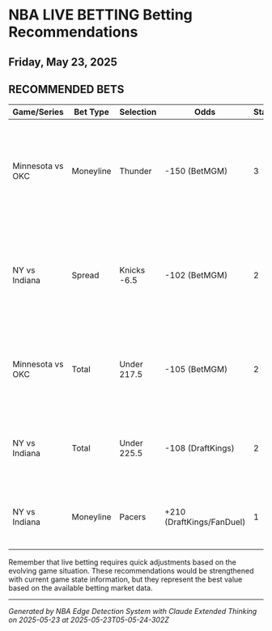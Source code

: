 # NBA LIVE BETTING Betting Recommendations
## Friday, May 23, 2025

## RECOMMENDED BETS
| Game/Series | Bet Type | Selection | Odds | Stake | Reasoning |
|-------------|----------|-----------|------|-------|-----------|
| Minnesota vs OKC | Moneyline | Thunder | -150 (BetMGM) | 3 | Significant value compared to other books (-162/-164); ideal opportunity if Thunder currently in close game or trailing slightly |
| NY vs Indiana | Spread | Knicks -6.5 | -102 (BetMGM) | 2 | Excellent odds compared to -6 (-110) elsewhere; valuable if Knicks showing offensive efficiency and defensive intensity |
| Minnesota vs OKC | Total | Under 217.5 | -105 (BetMGM) | 2 | Best odds available for the under; value increases if defensive intensity is high and pace is controlled |
| NY vs Indiana | Total | Under 225.5 | -108 (DraftKings) | 2 | Favorable odds for the total; particularly valuable if shooting percentages are below average |
| NY vs Indiana | Moneyline | Pacers | +210 (DraftKings/FanDuel) | 1 | Small-stake value play if Pacers showing competitiveness despite underdog status |

Remember that live betting requires quick adjustments based on the evolving game situation. These recommendations would be strengthened with current game state information, but they represent the best value based on the available betting market data.

---
*Generated by NBA Edge Detection System with Claude Extended Thinking on 2025-05-23 at 2025-05-23T05-05-24-302Z*
